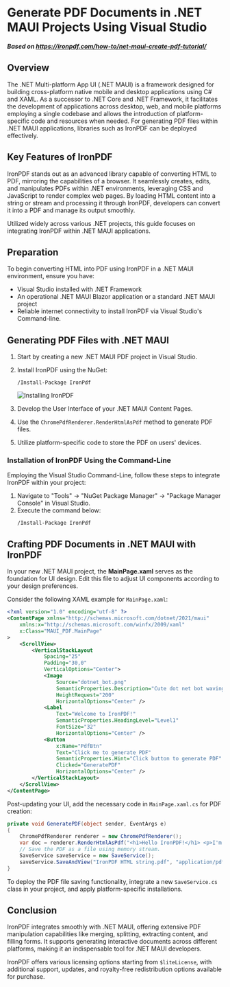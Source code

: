 # Generate PDF Documents in .NET MAUI Projects Using Visual Studio

***Based on <https://ironpdf.com/how-to/net-maui-create-pdf-tutorial/>***


## Overview

The .NET Multi-platform App UI (.NET MAUI) is a framework designed for building cross-platform native mobile and desktop applications using C# and XAML. As a successor to .NET Core and .NET Framework, it facilitates the development of applications across desktop, web, and mobile platforms employing a single codebase and allows the introduction of platform-specific code and resources when needed. For generating PDF files within .NET MAUI applications, libraries such as IronPDF can be deployed effectively.

## Key Features of IronPDF

IronPDF stands out as an advanced library capable of converting HTML to PDF, mirroring the capabilities of a browser. It seamlessly creates, edits, and manipulates PDFs within .NET environments, leveraging CSS and JavaScript to render complex web pages. By loading HTML content into a string or stream and processing it through IronPDF, developers can convert it into a PDF and manage its output smoothly.

Utilized widely across various .NET projects, this guide focuses on integrating IronPDF within .NET MAUI applications.

## Preparation

To begin converting HTML into PDF using IronPDF in a .NET MAUI environment, ensure you have:

- Visual Studio installed with .NET Framework
- An operational .NET MAUI Blazor application or a standard .NET MAUI project
- Reliable internet connectivity to install IronPDF via Visual Studio's Command-line.

## Generating PDF Files with .NET MAUI

1. Start by creating a new .NET MAUI PDF project in Visual Studio.
2. Install IronPDF using the NuGet:
   ```shell
   /Install-Package IronPdf
   ```
   
   ![Installing IronPDF](https://www.ironsoftware.com/static-assets/pdf/blog/csharp-maui-pdf-ironpdf/csharp-maui-pdf-ironpdf-6.webp)

3. Develop the User Interface of your .NET MAUI Content Pages.
4. Use the `ChromePdfRenderer.RenderHtmlAsPdf` method to generate PDF files.
5. Utilize platform-specific code to store the PDF on users' devices.

### Installation of IronPDF Using the Command-Line

Employing the Visual Studio Command-Line, follow these steps to integrate IronPDF within your project:

1. Navigate to "Tools" -> "NuGet Package Manager" -> "Package Manager Console" in Visual Studio.
2. Execute the command below:
   ```shell
   /Install-Package IronPdf
   ```

## Crafting PDF Documents in .NET MAUI with IronPDF

In your new .NET MAUI project, the **MainPage.xaml** serves as the foundation for UI design. Edit this file to adjust UI components according to your design preferences.

Consider the following XAML example for `MainPage.xaml`:

```xml
<?xml version="1.0" encoding="utf-8" ?>
<ContentPage xmlns="http://schemas.microsoft.com/dotnet/2021/maui"
    xmlns:x="http://schemas.microsoft.com/winfx/2009/xaml"
    x:Class="MAUI_PDF.MainPage"
>
    <ScrollView>
        <VerticalStackLayout
            Spacing="25"
            Padding="30,0"
            VerticalOptions="Center">
            <Image
                Source="dotnet_bot.png"
                SemanticProperties.Description="Cute dot net bot waving hi to you!"
                HeightRequest="200"
                HorizontalOptions="Center" />
            <Label
                Text="Welcome to IronPDF!"
                SemanticProperties.HeadingLevel="Level1"
                FontSize="32"
                HorizontalOptions="Center" />
            <Button
                x:Name="PdfBtn"
                Text="Click me to generate PDF"
                SemanticProperties.Hint="Click button to generate PDF"
                Clicked="GeneratePDF"
                HorizontalOptions="Center" />
        </VerticalStackLayout>
    </ScrollView>
</ContentPage>
```

Post-updating your UI, add the necessary code in `MainPage.xaml.cs` for PDF creation:

```cs
private void GeneratePDF(object sender, EventArgs e)
{
    ChromePdfRenderer renderer = new ChromePdfRenderer();
    var doc = renderer.RenderHtmlAsPdf("<h1>Hello IronPDF!</h1> <p>I'm using IronPDF MAUI!</p>");
    // Save the PDF as a file using memory stream.
    SaveService saveService = new SaveService();
    saveService.SaveAndView("IronPDF HTML string.pdf", "application/pdf", doc.Stream);
}
```

To deploy the PDF file saving functionality, integrate a new `SaveService.cs` class in your project, and apply platform-specific installations.

## Conclusion

IronPDF integrates smoothly with .NET MAUI, offering extensive PDF manipulation capabilities like merging, splitting, extracting content, and filling forms. It supports generating interactive documents across different platforms, making it an indispensable tool for .NET MAUI developers.

IronPDF offers various licensing options starting from `$liteLicense`, with additional support, updates, and royalty-free redistribution options available for purchase.